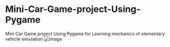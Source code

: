# Mini-Car-Game-project-Using-Pygame
Mini Car Game project Using Pygame for Learning mechanics of elementary vehicle simulation
![image](https://user-images.githubusercontent.com/86946820/202125757-910cdb50-d0a1-4d92-9f6e-9eab6373b1d8.png)
